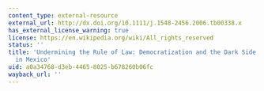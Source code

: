 ```yaml
---
content_type: external-resource
external_url: http://dx.doi.org/10.1111/j.1548-2456.2006.tb00338.x
has_external_license_warning: true
license: https://en.wikipedia.org/wiki/All_rights_reserved
status: ''
title: 'Undermining the Rule of Law: Democratization and the Dark Side of Police Reform
  in Mexico'
uid: a0a34768-d3eb-4465-8025-b678260b06fc
wayback_url: ''
---
```


